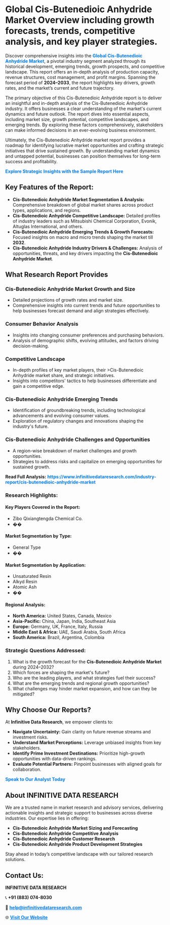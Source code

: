 <h1>Global Cis-Butenedioic Anhydride Market Overview including growth forecasts, trends, competitive analysis, and key player strategies.</h1>
<p>
Discover comprehensive insights into the 
<a href="https://www.infinitivedataresearch.com/industry-report/cis-butenedioic-anhydride-market" rel="dofollow" style="color: #007BFF; text-decoration: none;"><strong>Global Cis-Butenedioic Anhydride Market</strong></a>, a pivotal industry segment analyzed through its historical development, emerging trends, growth prospects, and competitive landscape. This report offers an in-depth analysis of production capacity, revenue structures, cost management, and profit margins. Spanning the forecast period of <strong>2024–2033</strong>, the report highlights key drivers, growth rates, and the market’s current and future trajectory.
</p>
<p>
The primary objective of this Cis-Butenedioic Anhydride report is to deliver an insightful and in-depth analysis of the Cis-Butenedioic Anhydride industry. It offers businesses a clear understanding of the market's current dynamics and future outlook. The report dives into essential aspects, including market size, growth potential, competitive landscapes, and emerging trends. By exploring these factors comprehensively, stakeholders can make informed decisions in an ever-evolving business environment.
</p>
<p>
Ultimately, the Cis-Butenedioic Anhydride market report provides a roadmap for identifying lucrative market opportunities and crafting strategic initiatives that drive sustained growth. By understanding market dynamics and untapped potential, businesses can position themselves for long-term success and profitability.
</p>
<p>
<a href="https://www.infinitivedataresearch.com/request-sample/reportId=104738" style="color: #007BFF; text-decoration: none;"><strong>Explore Strategic Insights with the Sample Report Here</strong></a>
</p>

<h2>Key Features of the Report:</h2>
<ul>
<li><strong>Cis-Butenedioic Anhydride Market Segmentation & Analysis:</strong> Comprehensive breakdown of global market shares across product types, applications, and regions.</li>
<li><strong>Cis-Butenedioic Anhydride Competitive Landscape:</strong> Detailed profiles of industry leaders such as Mitsubishi Chemical Corporation, Evonik, Altuglas International, and others.</li>
<li><strong>Cis-Butenedioic Anhydride Emerging Trends & Growth Forecasts:</strong> Focused insights on macro and micro trends shaping the market till <strong>2032</strong>.</li>
<li><strong>Cis-Butenedioic Anhydride Industry Drivers & Challenges:</strong> Analysis of opportunities, threats, and key drivers impacting the <strong>Cis-Butenedioic Anhydride Market</strong>.</li>
</ul>

<h2>What Research Report Provides</h2>
<h3>Cis-Butenedioic Anhydride Market Growth and Size</h3>
<ul>
<li>Detailed projections of growth rates and market size.</li>
<li>Comprehensive insights into current trends and future opportunities to help businesses forecast demand and align strategies effectively.</li>
</ul>

<h3>Consumer Behavior Analysis</h3>
<ul>
<li>Insights into changing consumer preferences and purchasing behaviors.</li>
<li>Analysis of demographic shifts, evolving attitudes, and factors driving decision-making.</li>
</ul>

<h3>Competitive Landscape</h3>
<ul>
<li>In-depth profiles of key market players, their >Cis-Butenedioic Anhydride market share, and strategic initiatives.</li>
<li>Insights into competitors' tactics to help businesses differentiate and gain a competitive edge.</li>
</ul>

<h3>Cis-Butenedioic Anhydride Emerging Trends</h3>
<ul>
<li>Identification of groundbreaking trends, including technological advancements and evolving consumer values.</li>
<li>Exploration of regulatory changes and innovations shaping the industry's future.</li>
</ul>

<h3>Cis-Butenedioic Anhydride Challenges and Opportunities</h3>
<ul>
<li>A region-wise breakdown of market challenges and growth opportunities.</li>
<li>Strategies to address risks and capitalize on emerging opportunities for sustained growth.</li>
</ul>
<p><strong>Read Full Analysis:</strong> <a href="https://www.infinitivedataresearch.com/industry-report/cis-butenedioic-anhydride-market" rel="dofollow" style="color: #007BFF; text-decoration: none;"><strong>https://www.infinitivedataresearch.com/industry-report/cis-butenedioic-anhydride-market</strong></a></p>
<h3>Research Highlights:</h3>
<h4>Key Players Covered in the Report:</h4>
<ul><li>Zibo Qixiangtengda Chemical Co.</li><li>��</li></ul>
<h4>Market Segmentation by Type:</h4>
<ul><li>General Type</li><li>��</li></ul>
<h4>Market Segmentation by Application:</h4>
<ul><li>Unsaturated Resin</li><li>Alkyd Resin</li><li>Atomic Ash</li><li>��</li></ul>

<h4>Regional Analysis:</h4>
<ul>
<li><strong>North America:</strong> United States, Canada, Mexico</li>
<li><strong>Asia-Pacific:</strong> China, Japan, India, Southeast Asia</li>
<li><strong>Europe:</strong> Germany, UK, France, Italy, Russia</li>
<li><strong>Middle East & Africa:</strong> UAE, Saudi Arabia, South Africa</li>
<li><strong>South America:</strong> Brazil, Argentina, Colombia</li>
</ul>

<h3>Strategic Questions Addressed:</h3>
<ol>
<li>What is the growth forecast for the <strong>Cis-Butenedioic Anhydride Market</strong> during 2024–2032?</li>
<li>Which forces are shaping the market's future?</li>
<li>Who are the leading players, and what strategies fuel their success?</li>
<li>What are the emerging trends and regional growth opportunities?</li>
<li>What challenges may hinder market expansion, and how can they be mitigated?</li>
</ol>

<h2>Why Choose Our Reports?</h2>
<p>At <strong>Infinitive Data Research</strong>, we empower clients to:</p>
<ul>
<li><strong>Navigate Uncertainty:</strong> Gain clarity on future revenue streams and investment risks.</li>
<li><strong>Understand Market Perceptions:</strong> Leverage unbiased insights from key stakeholders.</li>
<li><strong>Identify Prime Investment Destinations:</strong> Prioritize high-growth opportunities with data-driven rankings.</li>
<li><strong>Evaluate Potential Partners:</strong> Pinpoint businesses with aligned goals for collaboration.</li>
</ul>
<p><a href="https://www.infinitivedataresearch.com/industry-report/cis-butenedioic-anhydride-market" rel="dofollow" style="color: #007BFF; text-decoration: none;"><strong>Speak to Our Analyst Today</strong></a></p>

<h2>About INFINITIVE DATA RESEARCH</h2>
<p>We are a trusted name in market research and advisory services, delivering actionable insights and strategic support to businesses across diverse industries. Our expertise lies in offering:</p>
<ul>
<li><strong>Cis-Butenedioic Anhydride Market Sizing and Forecasting</strong></li>
<li><strong>Cis-Butenedioic Anhydride Competitive Analysis</strong></li>
<li><strong>Cis-Butenedioic Anhydride Customer Research</strong></li>
<li><strong>Cis-Butenedioic Anhydride Product Development Strategies</strong></li>
</ul>
<p>Stay ahead in today’s competitive landscape with our tailored research solutions.</p>

<h2>Contact Us:</h2>
<p><strong>INFINITIVE DATA RESEARCH</strong></p>
<p>📞 <strong>+91 (883) 074-8030</strong></p>
<p>📧 <strong><a href="mailto:help@infinitivedataresearch.com" style="color: #007BFF;">help@infinitivedataresearch.com</a></strong></p>
<p>🌐 <strong><a href="https://www.infinitivedataresearch.com" rel="dofollow" style="color: #007BFF;">Visit Our Website</a></strong></p>